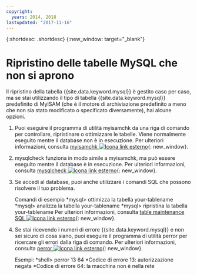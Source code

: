 ```yaml
---
copyright:
  years: 2014, 2018
lastupdated: "2017-11-16"
---
```


{:shortdesc: .shortdesc}
{:new_window: target="_blank"}

# Ripristino delle tabelle MySQL che non si aprono

Il ripristino della tabella {{site.data.keyword.mysql}} è gestito caso per caso, ma se stai utilizzando il tipo di tabella {{site.data.keyword.mysql}} predefinito di MyISAM (che è il motore di archiviazione predefinito a meno che non sia stato modificato o specificato diversamente), hai alcune opzioni.

1. Puoi eseguire il programma di utilità myisamchk da una riga di comando per controllare, ripristinare o ottimizzare le tabelle. Viene normalmente eseguito mentre il database non è in esecuzione. Per ulteriori informazioni, consulta [myisamchk ![Icona link esterno](../../icons/launch-glyph.svg "Icona link esterno")](http://dev.mysql.com/doc/refman/5.0/en/myisamchk.html){: new_window}.
2. mysqlcheck funziona in modo simile a myisamchk, ma può essere eseguito mentre il database è in esecuzione. Per ulteriori informazioni, consulta [mysqlcheck ![Icona link esterno](../../icons/launch-glyph.svg "Icona link esterno")](http://dev.mysql.com/doc/refman/5.0/en/mysqlcheck.html){: new_window}.
3. Se accedi al database, puoi anche utilizzare i comandi SQL che possono risolvere il tuo problema.

    Comandi di esempio
    *mysql> ottimizza la tabella your-tablename
    *mysql> analizza la tabella your-tablename
    *mysql> ripristina la tabella your-tablename
    Per ulteriori informazioni, consulta [table maintenance SQL ![Icona link esterno](../../icons/launch-glyph.svg "Icona link esterno")](http://dev.mysql.com/doc/refman/5.0/en/table-maintenance-sql.html){: new_window}.
4. Se stai ricevendo i numeri di errore {{site.data.keyword.mysql}} e non sei sicuro di cosa siano, puoi eseguire il programma di utilità perror per ricercare gli errori dalla riga di comando. Per ulteriori informazioni, consulta [perror ![Icona link esterno](../../icons/launch-glyph.svg "Icona link esterno")](http://dev.mysql.com/doc/refman/5.0/en/perror.html){: new_window}.

    Esempi:
    *shell> perror 13 64
    *Codice di errore 13: autorizzazione negata
    *Codice di errore 64: la macchina non è nella rete
